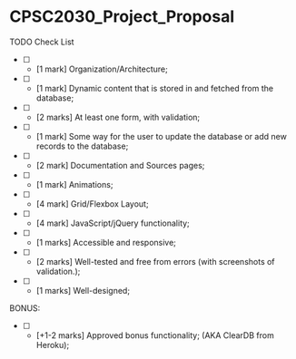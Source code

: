 # CPSC2030_Project_Proposal

TODO Check List
- [ ] - [1 mark] Organization/Architecture;
- [ ] - [1 mark] Dynamic content that is stored in and fetched from the database;
- [ ] - [2 marks] At least one form, with validation;
- [ ] - [1 mark] Some way for the user to update the database or add new records to the database;
- [ ] - [2 mark] Documentation and Sources pages;
- [ ] - [1 mark] Animations;
- [ ] - [4 mark] Grid/Flexbox Layout;
- [ ] - [4 mark] JavaScript/jQuery functionality;
- [ ] - [1 marks] Accessible and responsive;
- [ ] - [2 marks] Well-tested and free from errors (with screenshots of validation.);
- [ ] - [1 marks] Well-designed;

BONUS:
- [ ] - [+1-2 marks] Approved bonus functionality; (AKA ClearDB from Heroku);

